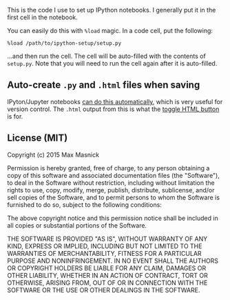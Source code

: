 This is the code I use to set up IPython notebooks. I generally put it in the first cell in the notebook.

You can easily do this with `%load` magic. In a code cell, put the following:

    %load /path/to/ipython-setup/setup.py

...and then run the cell. The cell will be auto-filled with the contents of `setup.py`. Note that you will need to run the cell again after it is auto-filled.

## Auto-create `.py` and `.html` files when saving

IPyton/Jupyter notebooks [can do this automatically](http://protips.maxmasnick.com/ipython-notebooks-automatically-export-py-and-html), which is very useful for version control. The `.html` output from this is what the [toggle HTML button](https://github.com/masnick/ipython-setup/blob/cf703c6dec0fa6f5e41533a87665d7716e759cdb/setup.py#L43-L56) is for.

## License (MIT)

Copyright (c) 2015 Max Masnick

Permission is hereby granted, free of charge, to any person obtaining a copy
of this software and associated documentation files (the "Software"), to deal
in the Software without restriction, including without limitation the rights
to use, copy, modify, merge, publish, distribute, sublicense, and/or sell
copies of the Software, and to permit persons to whom the Software is
furnished to do so, subject to the following conditions:

The above copyright notice and this permission notice shall be included in
all copies or substantial portions of the Software.

THE SOFTWARE IS PROVIDED "AS IS", WITHOUT WARRANTY OF ANY KIND, EXPRESS OR
IMPLIED, INCLUDING BUT NOT LIMITED TO THE WARRANTIES OF MERCHANTABILITY,
FITNESS FOR A PARTICULAR PURPOSE AND NONINFRINGEMENT. IN NO EVENT SHALL THE
AUTHORS OR COPYRIGHT HOLDERS BE LIABLE FOR ANY CLAIM, DAMAGES OR OTHER
LIABILITY, WHETHER IN AN ACTION OF CONTRACT, TORT OR OTHERWISE, ARISING FROM,
OUT OF OR IN CONNECTION WITH THE SOFTWARE OR THE USE OR OTHER DEALINGS IN
THE SOFTWARE.
